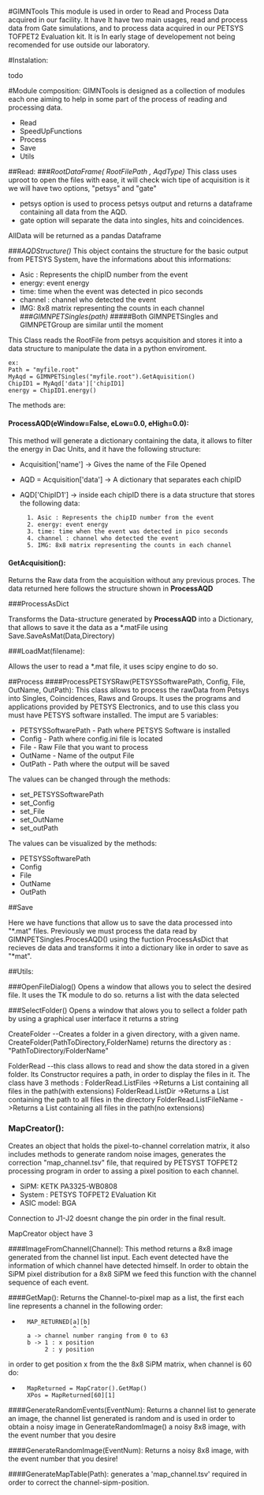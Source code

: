 #GIMNTools
This module is used in order to Read and Process Data acquired in our facility. It have 
It have two main usages, read and process data from Gate simulations, and to process data
acquired in our PETSYS TOFPET2 Evaluation kit. It is In early stage of developement not being recomended 
for use outside our laboratory.

#Instalation:

todo
 

#Module composition:
GIMNTools is designed as a collection of modules each one aiming to help in some part of the process of reading and 
processing data.
*   Read
*   SpeedUpFunctions
*   Process
*   Save
*   Utils

##Read:
###*RootDataFrame( RootFilePath , AqdType)*
This class uses uproot to open the files with ease, it will check wich tipe of acquisition is it we will have two 
options, "petsys" and "gate"

*   petsys option is used to process petsys output and returns a dataframe containing all data from the AQD.
*   gate option will separate the data into singles, hits and coincidences.

AllData will be returned as a pandas Dataframe

###*AQDStructure()*
This object contains the structure for the basic output from PETSYS System, have the informations
about this informations:
* Asic : Represents the chipID number from the event
* energy: event energy
* time: time when the event was detected in pico seconds
* channel : channel who detected the event
* IMG: 8x8 matrix representing the counts in each channel
###*GIMNPETSingles(path)*
#####Both GIMNPETSingles and GIMNPETGroup are similar until the moment

This Class reads the RootFile from petsys acquisition and stores it into a data structure to
manipulate the data in a python enviroment.

    ex:
    Path = "myfile.root"
    MyAqd = GIMNPETSingles("myfile.root").GetAquisition()
    ChipID1 = MyAqd['data']['chipID1]
    energy = ChipID1.energy()
    
The methods are:
#### ProcessAQD(eWindow=False, eLow=0.0, eHigh=0.0):
This method will generate a dictionary containing the data, it allows to filter the energy in Dac Units, and
it have the following structure:
* Acquisition['name'] -> Gives the name of the File Opened
* AQD = Acquisition['data'] -> A dictionary that separates each chipID
* AQD['ChipID1'] -> inside each chipID there is a data structure that stores the following data:

        1. Asic : Represents the chipID number from the event
        2. energy: event energy 
        3. time: time when the event was detected in pico seconds
        4. channel : channel who detected the event
        5. IMG: 8x8 matrix representing the counts in each channel
    
#### GetAcquisition():
Returns the Raw data from the acquisition without any previous proces. The data returned here follows the structure
shown in **ProcessAQD**


###ProcessAsDict   

Transforms the Data-structure generated by **ProcessAQD** into a Dictionary, that allows to save it the data as
a *.matFile using Save.SaveAsMat(Data,Directory)

###LoadMat(filename):

Allows the user to read a *.mat file, it uses scipy engine to do so.


##Process
####ProcessPETSYSRaw(PETSYSSoftwarePath, Config, File, OutName, OutPath):
This class allows to process the rawData from Petsys into Singles, Coincidences, Raws and Groups. It uses the programs
and applications provided by PETSYS Electronics, and to use this class you must have PETSYS software installed.
The imput are 5 variables:
* PETSYSSoftwarePath - Path where PETSYS Software is installed
* Config - Path where config.ini file is located
* File -  Raw File that you want to process
* OutName - Name of the output File
* OutPath - Path where the output will be saved

The values can be changed through the methods:
       
* set_PETSYSSoftwarePath
* set_Config
* set_File
* set_OutName
* set_outPath
   
The values can be visualized by the methods:
  
* PETSYSSoftwarePath
* Config
* File
* OutName
* OutPath
   
##Save

Here we have functions that allow us to save the data processed into "*.mat" files. Previously we must process the
data read by GIMNPETSingles.ProcesAQD() using the fuction ProcessAsDict that recieves de data and transforms it into a
dictionary like in order to save as "*mat".

##Utils:

###OpenFileDialog() 
Opens a window that allows you to select the desired file. It uses the TK module to do so.
returns a list with the data selected


###SelectFolder()
Opens a window that alows you to sellect a folder path by using a graphical user interface
                  it returns a string

   CreateFolder    --Creates a folder in a given directory, with a given name.
                   CreateFolder(PathToDirectory,FolderName)                   returns the directory as :
                "PathToDirectory/FolderName"

   FolderRead      --this class allows to read and show the data stored in a given folder. Its Constructor requires
                   a path, in order to display the files in it.
                   The class have 3 methods :
                   FolderRead.ListFiles    ->Returns a List containing all files in the path(with extensions)
                   FolderRead.ListDir      ->Returns a List containing the path to all files in the directory
                   FolderRead.ListFileName ->Returns a List containing all files in the path(no extensions)

### MapCreator():
Creates an object that holds the pixel-to-channel correlation matrix, it also includes methods to generate random noise
images, generates the correction "map_channel.tsv" file, that required by PETSYST TOFPET2 processing
program in order to assing a pixel position to each channel.

* SiPM: KETK PA3325-WB0808
* System : PETSYS TOFPET2 EValuation Kit
* ASIC model: BGA

Connection to J1-J2 doesnt change the pin order in the final result.

MapCreator object have 3 

####ImageFromChannel(Channel):
This method returns a 8x8 image generated from the channel list input. Each event detected have the information of 
which channel have detected himself. In order to obtain the SiPM pixel distribution for a 8x8 SiPM we feed this function
with the channel sequence of each event.
    
####GetMap():
Returns the Channel-to-pixel map as a list, the first each line represents a channel in the following order:
*       MAP_RETURNED[a][b]
                     ^  ^
        a -> channel number ranging from 0 to 63
        b -> 1 : x position
             2 : y position

in order to get position x from the  the 8x8 SiPM matrix, when channel is 60 do:
*       MapReturned = MapCrator().GetMap()  
        XPos = MapReturned[60][1]

####GenerateRandomEvents(EventNum): 
Returns a channel list to generate an image, the channel list generated is random and is used in order to obtain a noisy
image in GenerateRandomImage() a noisy 8x8 image, with the event number that you desire
    
####GenerateRandomImage(EventNum):
Returns a noisy 8x8 image, with the event number that you desire!
      
####GenerateMapTable(Path):
generates a 'map_channel.tsv' required in order to correct the channel-sipm-position.

